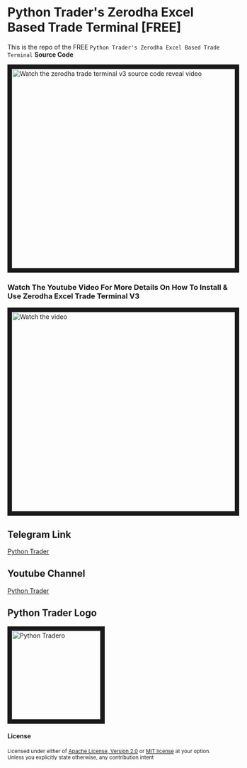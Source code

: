 # Python Trader's Zerodha Excel Based Trade Terminal [FREE]
This is the repo of the FREE `Python Trader's Zerodha Excel Based Trade Terminal` **Source Code** 

<a href="http://www.youtube.com/watch?feature=player_embedded&v=2BROK1vGpq0" target="_blank">
 <img src="../.assets/thumbnails/zerodha_ttv3_thumbnail_1.png" alt="Watch the zerodha trade terminal v3 source code reveal video" width="1000" height="450" border="10" />
</a>


### Watch The Youtube Video For More Details On How To Install & Use Zerodha Excel Trade Terminal V3
<a href="http://www.youtube.com/watch?feature=player_embedded&v=2MgPtQijtCw" target="_blank">
 <img src="../.assets/thumbnails/zerodha_ttv3_thumbnail.png" alt="Watch the video" width="1000" height="450" border="10" />
</a>

## Telegram Link
[Python Trader](https://t.me/pythontrader)

## Youtube Channel
[Python Trader](https://youtube.com/@pythontraders)

## Python Trader Logo
<a href="https://t.me/pythontrader" target="_blank">
 <img src="../.assets/thumbnails/PythonTraderGroup.jpeg" alt="Python Tradero" width="200" height="200" border="10" />
</a>


#### License

<sup>
Licensed under either of <a href="LICENSE-APACHE">Apache License, Version
2.0</a> or <a href="LICENSE-MIT">MIT license</a> at your option.
</sup>

<br>

<sub>
Unless you explicitly state otherwise, any contribution intent
